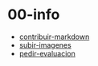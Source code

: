 # 00-info

* [contribuir-markdown](./contribuir-markdown.md)
* [subir-imagenes](./subir-imagenes.md)
* [pedir-evaluacion](./pedir-evaluacion.md)
